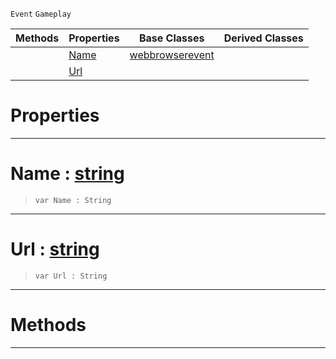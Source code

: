  `Event` `Gameplay`



|Methods|Properties|Base Classes|Derived Classes|
|---|---|---|---|
| |[ Name](webbrowserpopupcreateevent.md#name-zilch-engine-documen)|[webbrowserevent](webbrowserevent.md)| |
| |[ Url](webbrowserpopupcreateevent.md#url-zilch-engine-document)| | |


 #  Properties


---  
 #  Name : [string](../nada_base_types/string.md)

> 
> ```TS:Nada
> var Name : String


---  
 #  Url : [string](../nada_base_types/string.md)

> 
> ```TS:Nada
> var Url : String


---  
 #  Methods


---  
 

 